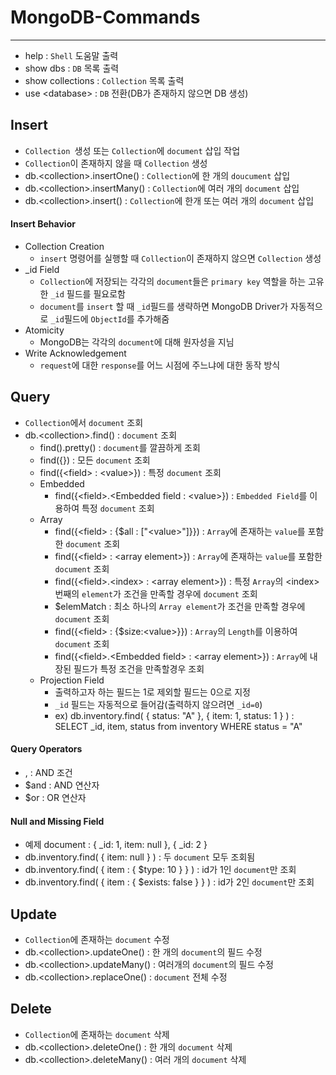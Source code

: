 # MongoDB-Commands
-----------
- help : `Shell` 도움말 출력
- show dbs : `DB` 목록 출력
- show collections : `Collection` 목록 출력
- use \<database\> : `DB` 전환(DB가 존재하지 않으면 DB 생성)

## Insert
- `Collection `생성 또는 `Collection`에 `document` 삽입 작업
- `Collection`이 존재하지 않을 때 `Collection` 생성
- db.\<collection\>.insertOne() : `Collection`에 한 개의 `doucument` 삽입
- db.\<collection\>.insertMany() : `Collection`에 여러 개의 `document` 삽입
- db.\<collection\>.insert() : `Collection`에 한개 또는 여러 개의 `document` 삽입

#### Insert Behavior
- Collection Creation
  - `insert` 명령어를 실행할 때 `Collection`이 존재하지 않으면 `Collection` 생성
- \_id Field
  - `Collection`에 저장되는 각각의 `document`들은 `primary key` 역할을 하는 고유한 `_id` 필드를 필요로함
  - `document`를 `insert` 할 때 `_id`필드를 생략하면 MongoDB Driver가 자동적으로 `_id`필드에 `ObjectId`를 추가해줌
- Atomicity
  - MongoDB는 각각의 `document`에 대해 원자성을 지님
- Write Acknowledgement
  - `request`에 대한 `response`를 어느 시점에 주느냐에 대한 동작 방식

## Query
- `Collection`에서 `document` 조회
- db.\<collection\>.find() : `document` 조회
  - find().pretty() : `document`를 깔끔하게 조회
  - find({}) : 모든 `document` 조회
  - find({\<field> : \<value>}) : 특정 `document` 조회
  - Embedded
    - find({\<field>.\<Embedded field : \<value>}) : `Embedded Field`를 이용하여 특정 `document` 조회
  - Array
    - find({\<field> : {$all : ["\<value>"]}}) : `Array`에 존재하는 `value`를 포함한 `document` 조회
    - find({\<field> : \<array element>}) : `Array`에 존재하는 `value`를 포함한 `document` 조회
    - find({\<field>.\<index> : \<array element>}) : 특정 `Array`의 \<index> 번째의 `element`가 조건을 만족할 경우에 `document` 조회
    - $elemMatch : 최소 하나의 `Array element`가 조건을 만족할 경우에 `document` 조회
    - find({\<field> : {$size:\<value>}}) : `Array`의 `Length`를 이용하여 `document` 조회
    - find({\<field>.\<Embedded field> : \<array element>}) : `Array`에 내장된 필드가 특정 조건을 만족할경우 조회
  - Projection Field
    - 출력하고자 하는 필드는 1로 제외할 필드는 0으로 지정
    - `_id` 필드는 자동적으로 들어감(출력하지 않으려면 `_id=0`)
    - ex) db.inventory.find( { status: "A" }, { item: 1, status: 1 } ) : SELECT \_id, item, status from inventory WHERE status = "A"

#### Query Operators
- , : AND 조건
- $and : AND 연산자
- $or : OR 연산자

#### Null and Missing Field
- 예제 document : { \_id: 1, item: null }, { \_id: 2 }
- db.inventory.find( { item: null } ) : 두 `document` 모두 조회됨
- db.inventory.find( { item : { $type: 10 } } ) : id가 1인 `document`만 조회
- db.inventory.find( { item : { $exists: false } } ) : id가 2인 `document`만 조회

## Update
- `Collection`에 존재하는 `document` 수정
- db.\<collection\>.updateOne() : 한 개의 `document`의 필드 수정
- db.\<collection\>.updateMany() : 여러개의 `document`의 필드 수정
- db.\<collection\>.replaceOne() : `document` 전체 수정


## Delete
- `Collection`에 존재하는 `document` 삭제
- db.\<collection\>.deleteOne() : 한 개의 `document` 삭제
- db.\<collection\>.deleteMany() : 여러 개의 `document` 삭제
